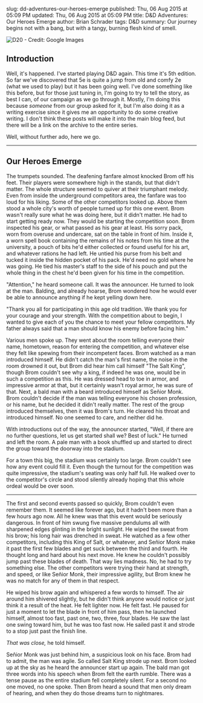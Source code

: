 slug: dd-adventures-our-heroes-emerge
published: Thu, 06 Aug 2015 at 05:09 PM
updated: Thu, 06 Aug 2015 at 05:09 PM
title: D&D Adventures: Our Heroes Emerge
author: Brian Schrader
tags: D&D
summary: Our journey begins not with a bang, but with a tangy, burning flesh kind of smell.

![D20 - Credit: Google Images](http://brianschrader.com/images/blog/d20_web.jpg)

## Introduction
Well, it's happened. I've started playing D&D again. This time it's 5th edition. So far we've discovered that 5e is quite a jump from old and comfy 2e (what we used to play) but it has been going well. I've done something like this before, but for those just tuning in, I'm going to try to tell the story, as best I can, of our campaign as we go through it. Mostly, I'm doing this because *someone* from our group asked for it, but I'm also doing it as a writing exercise since it gives me an opportunity to do some creative writing. I don't think these posts will make it into the main blog feed, but there will be a link on the archive to the entire series. 

Well, without further ado, here we go. 

-------

## Our Heroes Emerge
The trumpets sounded. The deafening fanfare almost knocked Brom off his feet. Their players were somewhere high in the stands, but that didn't matter. The whole structure seemed to quiver at their triumphant melody. Even from inside the underground competitors area, the fanfare was too loud for his liking. Some of the other competitors looked up. Above them stood a whole city's worth of people turned up for this one event. Brom wasn't really sure what he was doing here, but it didn't matter. He had to start getting ready now. They would be starting the competition soon. Brom inspected his gear, or what passed as his gear at least. His sorry pack, worn from overuse and undercare, sat on the table in front of him. Inside it, a worn spell book containing the remains of his notes from his time at the university, a pouch of bits he'd either collected or found useful for his art, and whatever rations he had left. He untied his purse from his belt and tucked it inside the hidden pocket of his pack. He'd need no gold where he was going. He tied his master's staff to the side of his pouch and put the whole thing in the chest he'd been given for his time in the competition. 

"Attention," he heard someone call. It was the announcer. He turned to look at the man. Balding, and already hoarse, Brom wondered how he would ever be able to announce anything if he kept yelling down here. 

"Thank you all for participating in this age old tradition. We thank you for your courage and your strength. With the competition about to begin, I wanted to give each of you the chance to meet your fellow competitors. My father always said that a man should know his enemy before facing him."

Various men spoke up. They went about the room telling everyone their name, hometown, reason for entering the competition, and whatever else they felt like spewing from their incompetent faces. Brom watched as a man introduced himself. He didn't catch the man's first name, the noise in the room drowned it out, but Brom did hear him call himself "The Salt King", though Brom couldn't see why a king, if indeed he was one, would be in such a competition as this. He was dressed head to toe in armor, and impressive armor at that, but it certainly wasn't royal armor, he was sure of that. Next, a bald man with a beard introduced himself as Se&ntilde;ior Monk. Brom couldn't decide if the man was telling everyone his chosen profession, or his name, but he decided it didn't really matter. The rest of the group introduced themselves, then it was Brom's turn. He cleared his throat and introduced himself. No one seemed to care, and neither did he. 

With introductions out of the way, the announcer  started, "Well, if there are no further questions, let us get started shall we? Best of luck." He turned and left the room. A pale man with a book shuffled up and started to direct the group toward the doorway into the stadium.

For a town this big, the stadium was certainly too large. Brom couldn't see how any event could fill it. Even though the turnout for the competition was quite impressive, the stadium's seating was only half full. He walked over to the competitor's circle and stood silently already hoping that this whole ordeal would be over soon.

-------

The first and second events passed so quickly, Brom couldn't even remember them. It seemed like forever ago, but it hadn't been more than a few hours ago now. All he knew was that this event would be seriously dangerous. In front of him swung five massive  pendulums all with sharpened edges glinting in the bright sunlight. He wiped the sweat from his brow; his long hair was drenched in sweat. He watched as a few other competitors, including this King of Salt, or whatever, and Se&ntilde;ior Monk make it past the first few blades and get suck between the third and fourth. He thought long and hard about his next move. He knew he couldn't possibly jump past these blades of death. That way lies madness. No, he had to try something else. The other competitors were trying their hand at strength, and speed, or like Se&ntilde;ior Monk, their impressive agility, but Brom knew he was no match for any of them in that respect. 

He wiped his brow again and whispered a few words to himself. The air around him shivered slightly, but he didn't think anyone would notice or just think it a result of the heat. He felt lighter now. He felt fast. He paused for just a moment to let the blade in front of him pass, then he launched himself, almost too fast, past one, two, three, four blades. He saw the last one swing toward him, but he was too fast now. He sailed past it and strode to a stop just past the finish line. 

*That was close,* he told himself. 

Se&ntilde;ior Monk was just behind him, a suspicious look on his  face. Brom had to admit, the man was agile. So called Salt King strode up next. Brom looked up at the sky as he heard the announcer start up again. The bald man got three words into his speech when Brom felt the earth rumble. There was a tense pause as the entire stadium fell completely silent. For a second no one moved, no one spoke. Then Brom heard a sound that men only dream of hearing, and when they do those dreams turn to nightmares.
